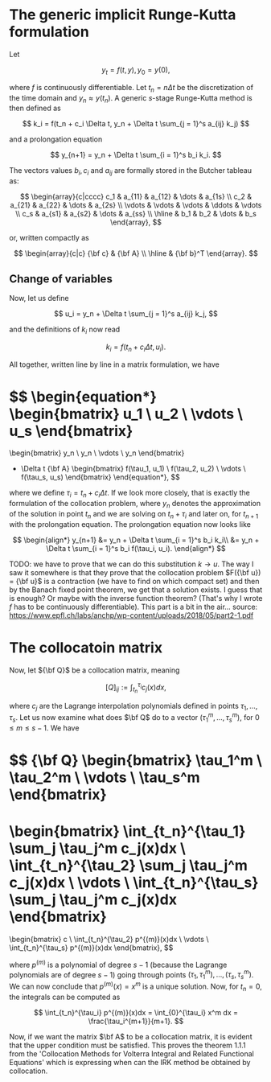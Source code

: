 # The generic implicit Runge-Kutta formulation
Let 

$$
y_t = f(t, y), \,y_0 = y(0),
$$

where $f$ is continuously differentiable. Let $t_n = n\Delta t$ be the discretization of the time domain and $y_n \approx y(t_n)$.
A generic $s$-stage Runge-Kutta method is then defined as 

$$
k_i = f(t_n + c_i \Delta t, y_n + \Delta t \sum_{j = 1}^s a_{ij} k_j)
$$

and a prolongation equation

$$
y_{n+1} = y_n + \Delta t \sum_{i = 1}^s b_i k_i.
$$

The vectors values $b_i, c_i$ and $a_{ij}$ are formally stored in the Butcher tableau as:

$$
\begin{array}{c|cccc}
c_1 & a_{11} & a_{12} & \dots & a_{1s} \\
c_2 & a_{21} & a_{22} & \dots & a_{2s} \\
\vdots & \vdots & \vdots & \ddots & \vdots \\
c_s & a_{s1} & a_{s2} & \dots & a_{ss} \\
\hline
& b_1 & b_2 & \dots & b_s
\end{array},
$$

or, written compactly as

$$
\begin{array}{c|c}
{\bf c} & {\bf A} \\
\hline
 & {\bf b}^T
\end{array}.
$$

## Change of variables
Now, let us define 

$$
u_i = y_n + \Delta t \sum_{j = 1}^s a_{ij} k_j,
$$

and the definitions of $k_i$ now read

$$
k_i = f(t_n + c_i \Delta t, u_i).
$$

All together, written line by line in a matrix formulation, we have

$$
\begin{equation*}
  \begin{bmatrix}
  u_1 \\
  u_2 \\
  \vdots \\
  u_s 
  \end{bmatrix}
  =
  \begin{bmatrix}
  y_n \\
  y_n \\
  \vdots \\
  y_n
  \end{bmatrix}
  + \Delta t {\bf A}
  \begin{bmatrix}
      f(\tau_1, u_1) \\
      f(\tau_2, u_2) \\
      \vdots \\
      f(\tau_s, u_s)
  \end{bmatrix}
\end{equation*},
$$

where we define $\tau_i = t_n + c_i \Delta t$. If we look more closely, that is exactly the formulation of the collocation problem, 
where $y_n$ denotes the approximation of the solution in point $t_n$ and we are solving on $t_n + \tau_i$ and later on, for $t_{n+1}$ with 
the prolongation equation.
The prolongation equation now looks like 

$$
\begin{align*}
    y_{n+1} &= y_n + \Delta t \sum_{i = 1}^s b_i k_i\\
            &= y_n + \Delta t \sum_{i = 1}^s b_i f(\tau_i, u_i).
\end{align*}
$$

TODO: we have to prove that we can do this substitution $k \rightarrow u$. The way I saw it somewhere is that they 
prove that the collocation problem $F({\bf u}) = {\bf u}$ is a contraction (we have to find on which compact set) and then by the Banach 
fixed point theorem, we get that a solution exists. I guess that is enough? Or maybe with the inverse function theorem? 
(That's why I wrote $f$ has to be continuously differentiable). This part is a bit in the air... source: 
https://www.epfl.ch/labs/anchp/wp-content/uploads/2018/05/part2-1.pdf

# The collocatoin matrix
Now, let ${\bf Q}$ be a collocation matrix, meaning 

$$
[Q]_{ij} := \int_{t_n}^{\tau_i} c_j(x)dx,
$$ 

where $c_j$ are the Lagrange interpolation polynomials defined in points $\tau_1, \dots, \tau_s$. Let us now examine what does 
$\bf Q$ do to a vector $(\tau_1^m, \dots, \tau_s^m)$, for $0 \leq m \leq s-1$. We have

$$
{\bf Q}
\begin{bmatrix}
    \tau_1^m \\
    \tau_2^m \\
    \vdots \\
    \tau_s^m
\end{bmatrix}
= 
\begin{bmatrix}
    \int_{t_n}^{\tau_1} \sum_j \tau_j^m c_j(x)dx \\
    \int_{t_n}^{\tau_2} \sum_j \tau_j^m c_j(x)dx \\
    \vdots \\
    \int_{t_n}^{\tau_s} \sum_j \tau_j^m c_j(x)dx
\end{bmatrix}
=
\begin{bmatrix}
    c \\
    \int_{t_n}^{\tau_2} p^{(m)}(x)dx \\
    \vdots \\
    \int_{t_n}^{\tau_s} p^{(m)}(x)dx
\end{bmatrix},
$$

where $p^{(m)}$ is a polynomial of degree $s-1$ (because the Lagrange polynomials are of degree $s-1$) going through 
points $(\tau_1, \tau_1^m), \dots, (\tau_s, \tau_s^m)$. We can now conclude that $p^{(m)}(x) = x^m$ is a unique solution. 
Now, for $t_n = 0$, the integrals can be computed as

$$
\int_{t_n}^{\tau_i} p^{(m)}(x)dx = \int_{0}^{\tau_i} x^m dx = \frac{\tau_i^{m+1}}{m+1}.
$$

Now, if we want the matrix $\bf A$ to be a collocation matrix, it is evident that the upper condition must be satisfied.
This proves the theorem 1.1.1 from the 'Collocation Methods for Volterra Integral
and Related Functional Equations' which is expressing when can the IRK method be obtained by collocation.

